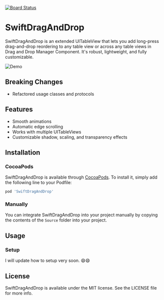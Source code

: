 [![Board Status](https://uyphanha.visualstudio.com/a76e86a7-4110-4eb5-97fc-b5a013cd7e9c/0e15a706-1e32-4478-a48f-e11fdeeef65b/_apis/work/boardbadge/727638d5-dd85-4e91-8237-87731c6f48fc)](https://uyphanha.visualstudio.com/a76e86a7-4110-4eb5-97fc-b5a013cd7e9c/_boards/board/t/0e15a706-1e32-4478-a48f-e11fdeeef65b/Microsoft.RequirementCategory)
# SwiftDragAndDrop

SwiftDragAndDrop is an extended UITableView that lets you add long-press drag-and-drop reordering to any table view or across any table views in Drag and Drop Manager Component. It's robust, lightweight, and fully customizable.

![Demo](Resources/demo.gif)

## Breaking Changes
- Refactored usage classes and protocols

## Features

- Smooth animations
- Automatic edge scrolling
- Works with multiple UITableViews
- Customizable shadow, scaling, and transparency effects

## Installation

### CocoaPods

SwiftDragAndDrop is available through [CocoaPods](https://cocoapods.org). To install
it, simply add the following line to your Podfile:

```ruby
pod 'SwiftDragAndDrop'
```

### Manually

You can integrate SwiftDragAndDrop into your project manually by copying the contents of the `Source` folder into your project.

## Usage

### Setup

I will update how to setup very soon. 😄😄

## License

SwiftDragAndDrop is available under the MIT license. See the LICENSE file for more info.
